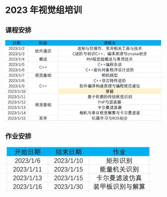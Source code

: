 # 2023 年视觉组培训

## 课程安排

![1676471989678](image/README/1676471989678.png)

## 作业安排

![1676472286888](image/README/1676472286888.png)
